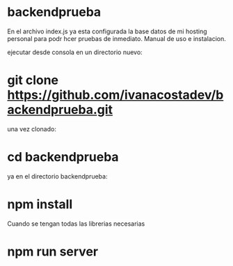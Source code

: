 # backendprueba
 
En el archivo index.js ya esta configurada la base datos de mi hosting personal para podr hcer pruebas de inmediato.
Manual de uso e instalacion.

ejecutar desde consola en un directorio nuevo:
# git clone https://github.com/ivanacostadev/backendprueba.git

una vez clonado:
# cd backendprueba 

ya en el directorio backendprueba:

# npm install 

Cuando se tengan todas las librerias necesarias 
# npm run server




